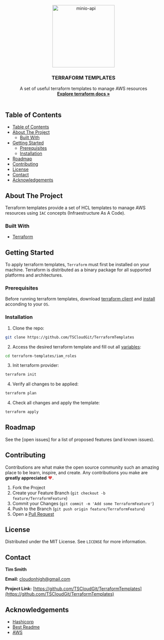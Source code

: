 <!-- PROJECT LOGO -->
<p align="center">
    <img src="https://logodix.com/logo/1686050.png" alt="minio-api" width="200">
  </a>

  <h3 align="center" style="font-weight: bold">TERRAFORM TEMPLATES</h3>

  <p align="center">
    A set of useful terraform templates to manage AWS resources
    <br />
    <a href="https://www.terraform.io/docs/providers/aws/index.html"><strong>Explore terraform docs »</strong></a>
    <br />
    <br />
  </p>
</p>

<!-- TABLE OF CONTENTS -->
## Table of Contents

- [Table of Contents](#table-of-contents)
- [About The Project](#about-the-project)
  - [Built With](#built-with)
- [Getting Started](#getting-started)
  - [Prerequisites](#prerequisites)
  - [Installation](#installation)
- [Roadmap](#roadmap)
- [Contributing](#contributing)
- [License](#license)
- [Contact](#contact)
- [Acknowledgements](#acknowledgements)

<!-- ABOUT THE PROJECT -->
## About The Project

Terraform templates provide a set of HCL templates to manage AWS resources using `IAC` concepts (Infraestructure As A Code). 

<!-- TECHNOLOGIES -->
### Built With


* [Terraform](https://www.terraform.io)

<!-- GETTING STARTED -->
## Getting Started

To apply terraform templates, `Terraform` must first be installed on your machine. Terraform is distributed as a binary package for all supported platforms and architectures.

### Prerequisites

Before running terraform templates, download [terraform client](https://www.terraform.io/downloads.html) and [install](https://learn.hashicorp.com/terraform/getting-started/install.html) acconding to your `OS`.

### Installation

1. Clone the repo:
```sh
git clone https://github.com/TSCloudGit/TerraformTemplates
```
2. Access the desired terraform template and fill out all [variables](iam_roles/variables.tf):
```sh
cd terraform-templates/iam_roles
```
3. Init terraform provider:
```sh
terraform init
```
4. Verify all changes to be applied:
```sh
terraform plan
```
4. Check all changes and apply the template:
```sh
terraform apply
```
<!-- ROADMAP -->
## Roadmap

See the [open issues] for a list of proposed features (and known issues).

<!-- CONTRIBUTING -->
## Contributing

Contributions are what make the open source community such an amazing place to be learn, inspire, and create. Any contributions you make are **greatly appreciated** <span style="color: #e25555;">&#9829;</span>.

1. Fork the Project
2. Create your Feature Branch (`git checkout -b feature/TerraformFeature`)
3. Commit your Changes (`git commit -m 'Add some TerraformFeature'`)
4. Push to the Branch (`git push origin feature/TerraformFeature`)
5. Open a [Pull Request](https://github.com/TSCloudGit/TerraformTemplates/pulls)

<!-- LICENSE -->
## License

Distributed under the MIT License. See `LICENSE` for more information.

<!-- CONTACT -->
## Contact

**Tim Smith** 

**Email:** [cloudonhigh@gmail.com](cloudonhigh@gmail.com)

**Project Link:** [https://github.com/TSCloudGit/TerraformTemplates](https://github.com/TSCloudGit/TerraformTemplates)

<!-- ACKNOWLEDGEMENTS -->
## Acknowledgements
* [Hashicorp](https://www.hashicorp.com)
* [Best Readme](https://github.com/othneildrew/Best-README-Template)
* [AWS](http://aws.amazon.com)